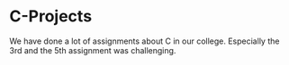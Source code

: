# C-Projects

We have done a lot of assignments about C in our college. Especially the 3rd and the 5th assignment was challenging.


